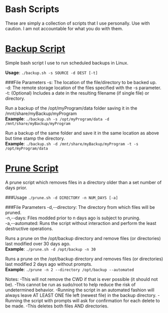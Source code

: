 # Bash Scripts
These are simply a collection of scripts that I use personally. Use with caution. I am not accountable for what you do with them.

# [Backup Script](https://github.com/taylorflatt/bash-scripts/blob/master/backup.sh)
Simple bash script I use to run scheduled backups in Linux.

**Usage**: `./backup.sh -s SOURCE -d DEST [-t]`

###File Parameters
-s:   The location of the file/directory to be backed up.<br />
-d:   The remote storage location of the files specified with the -s parameter.<br />
-t:   (Optional) Includes a date in the resulting filename (if single file) or directory.

Run a backup of the /opt/myProgram/data folder saving it in the /mnt/share/myBackup/myProgram <br />
**Example**: `./backup.sh -s /opt/myProgram/data -d /mnt/share/myBackup/myProgram`

Run a backup of the same folder and save it in the same location as above but time stamp the directory. <br />
**Example**: `./backup.sh -d /mnt/share/myBackup/myProgram -t -s /opt/myProgram/data`

# [Prune Script](https://github.com/taylorflatt/bash-scripts/blob/master/prune.sh)
A prune script which removes files in a directory older than a set number of days prior.

###Usage
`./prune.sh -d DIRECTORY -n NUM_DAYS [-a]`

###File Parameters
-d,--directory:   The directory from which files will be pruned.<br />
-n,--days:        Files modded prior to n days ago is subject to pruning. <br />
-a,--automated:   Runs the script without interaction and perform the least destructive operations.

Runs a prune on the /opt/backup directory and remove files (or directories) last modified over 30 days ago.<br />
**Example**: `./prune.sh -d /opt/backup -n 30`

Runs a prune on the /opt/backup directory and removes files (or directories) last modified 2 days ago without prompts.<br />
**Example**: `./prune -n 2 --directory /opt/backup --automated`

Notes:
-This will not remove the CWD if that is ever possible (it should not be).
-This cannot be run as sudo/root to help reduce the risk of undetermined behavior.
-Running the script in an automated fashion will always leave AT LEAST ONE file left (newest file) in the backup directory.
-Running the script with prompts will ask for confirmation for each delete to be made.
-This deletes both files AND directories.
